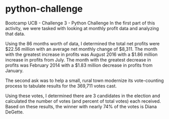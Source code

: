 # python-challenge
Bootcamp UCB - Challenge 3 - Python Challenge
In the first part of this activity, we were tasked with looking at monthly profit data and analyzing that data.

Using the 86 months worth of data, I determined the total net profits were $22.56 million with an average net monthly change of $8,311. The month with the greatest increase in profits was August 2016 with a $1.86 million increase in profits from July. The month with the greatest decrease in profits was February 2014 with a $1.83 million decrease in profits from January.

The second ask was to help a small, rural town modernize its vote-counting process to tabulate results for the 369,711 votes cast.

Using these votes, I determined there are 3 candidates in the election and calculated the number of votes (and percent of total votes) each received. Based on these results, the winner with nearly 74% of the votes is Diana DeGette.